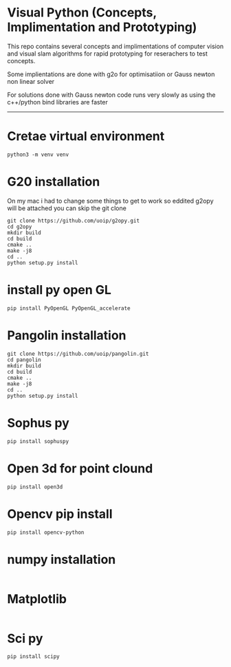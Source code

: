 # Visual Python (Concepts, Implimentation and Prototyping)
This repo contains several concepts and implimentations of computer vision and visual slam algorithms for rapid prototyping for reserachers to test concepts.

Some implientations are done with g2o for optimisatiion or Gauss newton non linear solver

For solutions done with Gauss newton code runs very slowly as using the c++/python bind libraries are faster
***
# Cretae virtual environment
```
python3 -m venv venv
```
# G20 installation
On my mac i had to change some things to get to work so eddited g2opy will be attached you can skip the 
git clone
```
git clone https://github.com/uoip/g2opy.git
cd g2opy
mkdir build
cd build
cmake ..
make -j8
cd ..
python setup.py install

```

# install py open GL
```
pip install PyOpenGL PyOpenGL_accelerate
```

# Pangolin installation

```
git clone https://github.com/uoip/pangolin.git
cd pangolin
mkdir build
cd build
cmake ..
make -j8
cd ..
python setup.py install
```


# Sophus py

```
pip install sophuspy
```

# Open 3d for point clound
```
pip install open3d
```

# Opencv pip install
```
pip install opencv-python
```

# numpy installation 
```
```

# Matplotlib
```
```

# Sci py
```
pip install scipy  
```

